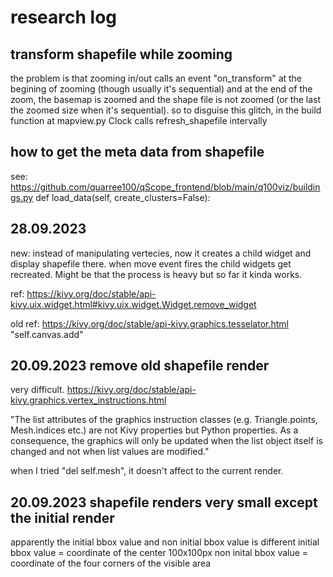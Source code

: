 # research log

## transform shapefile while zooming
the problem is that zooming in/out calls an event "on_transform" at the begining of zooming (though usually it's sequential) and at the end of the zoom, the basemap is zoomed and the shape file is not zoomed (or the last the zoomed size when it's sequential). so to disguise this glitch, in the build function at mapview.py Clock calls refresh_shapefile intervally

## how to get the meta data from shapefile
see:
https://github.com/quarree100/qScope_frontend/blob/main/q100viz/buildings.py
def load_data(self, create_clusters=False):


## 28.09.2023
new: instead of manipulating vertecies, now it creates a child widget and display shapefile there. when move event fires the child widgets get recreated. Might be that the process is heavy but so far it kinda works. 

ref:
https://kivy.org/doc/stable/api-kivy.uix.widget.html#kivy.uix.widget.Widget.remove_widget

old ref:
https://kivy.org/doc/stable/api-kivy.graphics.tesselator.html
"self.canvas.add"



## 20.09.2023 remove old shapefile render
very difficult.
https://kivy.org/doc/stable/api-kivy.graphics.vertex_instructions.html

"The list attributes of the graphics instruction classes (e.g. Triangle.points, Mesh.indices etc.) are not Kivy properties but Python properties. As a consequence, the graphics will only be updated when the list object itself is changed and not when list values are modified."

when I tried "del self.mesh", it doesn't affect to the current render.

## 20.09.2023 shapefile renders very small except the initial render
apparently the initial bbox value and non initial bbox value is different
initial bbox value = coordinate of the center 100x100px
non inital bbox value = coordinate of the four corners of the visible area